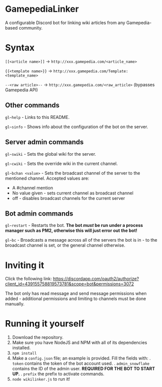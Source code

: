 # GamepediaLinker
A configurable Discord bot for linking wiki articles from any Gamepedia-based community.

# Syntax
`[[<article name>]]` -> `http://xxx.gamepedia.com/<article_name>`

`{{<template name>}}` -> `http://xxx.gamepedia.com/Template:<template_name>`

`--<raw article>--` -> `http://xxx.gamepedia.com/<raw_article>` (bypasses Gamepedia API)

## Other commands
`gl~help` - Links to this README.

`gl~sinfo` - Shows info about the configuration of the bot on the server.

## Server admin commands
`gl~swiki` - Sets the global wiki for the server.

`gl~cwiki` - Sets the override wiki in the current channel.

`gl~bchan <value>` - Sets the broadcast channel of the server to the mentioned channel. Accepted values are:
*   A #channel mention
*   No value given - sets current channel as broadcast channel
*   off - disables broadcast channels for the current server

## Bot admin commands
`gl~restart` - Restarts the bot. **The bot *must* be run under a process manager such as PM2, otherwise this will just error out the bot!**

`gl~bc` - Broadcasts a message across all of the servers the bot is in - to the broadcast channel is set, or the general channel otherwise.

# Inviting it
Click the following link: <https://discordapp.com/oauth2/authorize?client_id=439155758819573781&scope=bot&permissions=3072>

The bot only has read message and send message permissions when added - additional permissions and limiting to channels must be done manually.

# Running it yourself
1.  Download the repository.
2.  Make sure you have NodeJS and NPM with all of its dependencies installed.
3.  `npm install`
4.  Make a `config.json` file; an example is provided. Fill the fields with:
  . `token` contains the token of the bot account used.
  . `admin_snowflake` contains the ID of the admin user. **REQUIRED FOR THE BOT TO START UP.**
  . `prefix` the prefix to activate commands.
5.  `node wikilinker.js` to run it!
